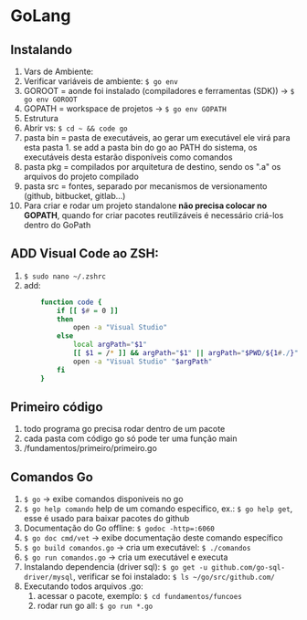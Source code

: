 # GoLang

## Instalando
1. Vars de Ambiente:
  1. Verificar variáveis de ambiente: ``` $ go env ```
  1. GOROOT = aonde foi instalado (compiladores e ferramentas (SDK)) -> ``` $ go env GOROOT ```
  1. GOPATH = workspace de projetos -> ``` $ go env GOPATH ```
1. Estrutura
  1. Abrir vs: ``` $ cd ~ && code go ```
  1. pasta bin = pasta de executáveis, ao gerar um executável ele virá para esta pasta
    1. se add a pasta bin do go ao PATH do sistema, os executáveis desta estarão disponíveis como comandos
  1. pasta pkg = compilados por arquitetura de destino, sendo os ".a" os arquivos do projeto compilado
  1. pasta src = fontes, separado por mecanismos de versionamento (github, bitbucket, gitlab...)
  1. Para criar e rodar um projeto standalone __não precisa colocar no GOPATH__, quando for criar pacotes reutilizáveis é necessário criá-los dentro do GoPath
  
## ADD Visual Code ao ZSH:
1. ``` $ sudo nano ~/.zshrc ```
1. add: 
    ```zsh
        function code {
            if [[ $# = 0 ]]
            then
                open -a "Visual Studio"
            else
                local argPath="$1"
                [[ $1 = /* ]] && argPath="$1" || argPath="$PWD/${1#./}"
                open -a "Visual Studio" "$argPath"
            fi
        }
    ```
  
## Primeiro código
1. todo programa go precisa rodar dentro de um pacote
1. cada pasta com código go só pode ter uma função main
1. /fundamentos/primeiro/primeiro.go

## Comandos Go
1. ``` $ go ``` -> exibe comandos disponiveis no go
1. ``` $ go help comando ``` help de um comando especifico, ex.: ``` $ go help get ```, esse é usado para baixar pacotes do github
1. Documentação do Go offline:  ``` $ godoc -http=:6060 ```
1. ``` $ go doc cmd/vet ``` -> exibe documentação deste comando específico
1. ``` $ go build comandos.go ``` -> cria um executável: ``` $ ./comandos ```
1. ``` $ go run comandos.go ``` -> cria um executável e executa
1. Instalando dependencia (driver sql): ``` $ go get -u github.com/go-sql-driver/mysql ```, verificar se foi instalado: ``` $ ls ~/go/src/github.com/  ```
1. Executando todos arquivos .go:  
    1. acessar o pacote, exemplo: ``` $ cd fundamentos/funcoes ```
    1. rodar run go all: ``` $ go run *.go ```